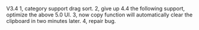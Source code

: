 V3.4
1, category support drag sort.
2, give up 4.4 the following support, optimize the above 5.0 UI.
3, now copy function will automatically clear the clipboard in two minutes later.
4, repair bug.